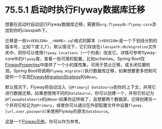 # 75.5.1 启动时执行Flyway数据库迁移

想要在启动时自动运行Flyway数据库迁移，需要将`org.flywaydb:flyway-core`添加到你的classpath下。

迁移是一些`V<VERSION>__<NAME>.sql`格式的脚本（`<VERSION>`是一个下划线分割的版本号，比如'1'或'2\_1'）。默认情况下，它们存放在`classpath:db/migration`文件夹中，但你可以使用`flyway.locations`（一个列表）改变它。详情可参考flyway-core中的`Flyway`类，查看一些可用的配置，比如schemas。Spring Boot在[FlywayProperties](http://github.com/spring-projects/spring-boot/tree/master/spring-boot-autoconfigure/src/main/java/org/springframework/boot/autoconfigure/flyway/FlywayProperties.java)中提供了一个小的属性集，可用于禁止迁移，或关闭位置检测。Spring Boot将调用`Flyway.migrate()`执行数据库迁移，如果想要更多控制可提供一个实现[FlywayMigrationStrategy](https://github.com/spring-projects/spring-boot/tree/v1.4.1.RELEASE/spring-boot-autoconfigure/src/main/java/org/springframework/boot/autoconfigure/flyway/FlywayMigrationStrategy.java)的`@Bean`。

默认情况下，Flyway将自动注入（`@Primary`）`DataSource`到你的上下文，并用它进行数据迁移。如果想使用不同的`DataSource`，你可以创建一个，并将它标记为`@FlywayDataSource`的`@Bean`-如果你这样做了，且想要两个数据源，记得创建另一个并将它标记为`@Primary`，或者你可以通过在外部配置文件中设置`flyway.[url,user,password]`来使用Flyway的原生`DataSource`。

这是一个[Flyway示例](http://github.com/spring-projects/spring-boot/tree/master/spring-boot-samples/spring-boot-sample-flyway)，你可以作为参考。

